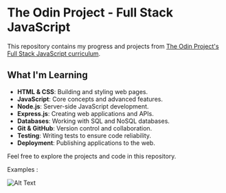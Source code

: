 # The Odin Project - Full Stack JavaScript

This repository contains my progress and projects from [The Odin Project's Full Stack JavaScript curriculum](https://www.theodinproject.com/).

## What I'm Learning

- **HTML & CSS**: Building and styling web pages.
- **JavaScript**: Core concepts and advanced features.
- **Node.js**: Server-side JavaScript development.
- **Express.js**: Creating web applications and APIs.
- **Databases**: Working with SQL and NoSQL databases.
- **Git & GitHub**: Version control and collaboration.
- **Testing**: Writing tests to ensure code reliability.
- **Deployment**: Publishing applications to the web.

Feel free to explore the projects and code in this repository.

Examples :

![Alt Text](./Ready.png)
